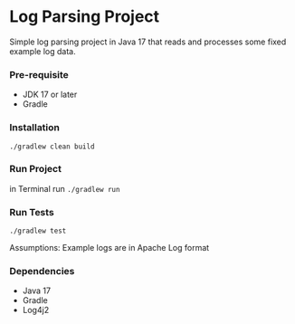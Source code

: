 # Log Parsing Project 

Simple log parsing project in Java 17 
that reads and processes some fixed example log data. 

### Pre-requisite
* JDK 17 or later 
* Gradle

### Installation
`./gradlew clean build`

### Run Project
in Terminal run
`./gradlew run`

### Run Tests
`./gradlew test`

Assumptions:
Example logs are in Apache Log format 

### Dependencies
* Java 17 
* Gradle 
* Log4j2 